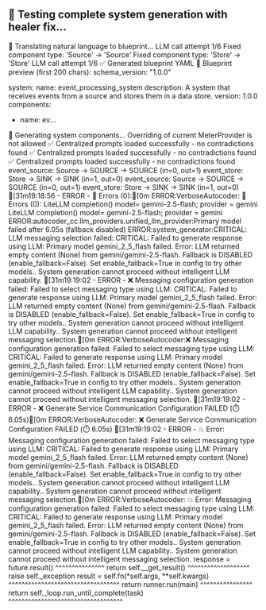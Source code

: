 🔬 Testing complete system generation with healer fix...
------------------------------------------------------------
🤖 Translating natural language to blueprint...
LLM call attempt 1/6
   Fixed component type: 'Source' → 'Source'
   Fixed component type: 'Store' → 'Store'
LLM call attempt 1/6
✅ Generated blueprint YAML
📝 Blueprint preview (first 200 chars):
schema_version: "1.0.0"

system:
  name: event_processing_system
  description: A system that receives events from a source and stores them in a data store.
  version: 1.0.0
  components:
  - name: ev...

🔧 Generating system components...
Overriding of current MeterProvider is not allowed
✅ Centralized prompts loaded successfully - no contradictions found
✅ Centralized prompts loaded successfully - no contradictions found
✅ Centralized prompts loaded successfully - no contradictions found
  event_source: Source → SOURCE → SOURCE (in=0, out=1)
  event_store: Store → SINK → SINK (in=1, out=0)
  event_source: Source → SOURCE → SOURCE (in=0, out=1)
  event_store: Store → SINK → SINK (in=1, out=0)
[31m19:18:56 - ERROR -        🚨 Errors (0):[0m
ERROR:VerboseAutocoder:       🚨 Errors (0):
LiteLLM completion() model= gemini-2.5-flash; provider = gemini
LiteLLM completion() model= gemini-2.5-flash; provider = gemini
ERROR:autocoder_cc.llm_providers.unified_llm_provider:Primary model failed after 6.05s (fallback disabled)
ERROR:system_generator:CRITICAL: LLM messaging selection failed: CRITICAL: Failed to generate response using LLM: Primary model gemini_2_5_flash failed. Error: LLM returned empty content (None) from gemini/gemini-2.5-flash. Fallback is DISABLED (enable_fallback=False). Set enable_fallback=True in config to try other models.. System generation cannot proceed without intelligent LLM capability.
[31m19:19:02 - ERROR - ❌ Messaging configuration generation failed: Failed to select messaging type using LLM: CRITICAL: Failed to generate response using LLM: Primary model gemini_2_5_flash failed. Error: LLM returned empty content (None) from gemini/gemini-2.5-flash. Fallback is DISABLED (enable_fallback=False). Set enable_fallback=True in config to try other models.. System generation cannot proceed without intelligent LLM capability.. System generation cannot proceed without intelligent messaging selection.[0m
ERROR:VerboseAutocoder:❌ Messaging configuration generation failed: Failed to select messaging type using LLM: CRITICAL: Failed to generate response using LLM: Primary model gemini_2_5_flash failed. Error: LLM returned empty content (None) from gemini/gemini-2.5-flash. Fallback is DISABLED (enable_fallback=False). Set enable_fallback=True in config to try other models.. System generation cannot proceed without intelligent LLM capability.. System generation cannot proceed without intelligent messaging selection.
[31m19:19:02 - ERROR -   ❌ Generate Service Communication Configuration FAILED (⏱️ 6.05s)[0m
ERROR:VerboseAutocoder:  ❌ Generate Service Communication Configuration FAILED (⏱️ 6.05s)
[31m19:19:02 - ERROR -      💥 Error: Messaging configuration generation failed: Failed to select messaging type using LLM: CRITICAL: Failed to generate response using LLM: Primary model gemini_2_5_flash failed. Error: LLM returned empty content (None) from gemini/gemini-2.5-flash. Fallback is DISABLED (enable_fallback=False). Set enable_fallback=True in config to try other models.. System generation cannot proceed without intelligent LLM capability.. System generation cannot proceed without intelligent messaging selection.[0m
ERROR:VerboseAutocoder:     💥 Error: Messaging configuration generation failed: Failed to select messaging type using LLM: CRITICAL: Failed to generate response using LLM: Primary model gemini_2_5_flash failed. Error: LLM returned empty content (None) from gemini/gemini-2.5-flash. Fallback is DISABLED (enable_fallback=False). Set enable_fallback=True in config to try other models.. System generation cannot proceed without intelligent LLM capability.. System generation cannot proceed without intelligent messaging selection.
    response = future.result()
               ^^^^^^^^^^^^^^^
    return self.__get_result()
           ^^^^^^^^^^^^^^^^^^^
    raise self._exception
    result = self.fn(*self.args, **self.kwargs)
             ^^^^^^^^^^^^^^^^^^^^^^^^^^^^^^^^^^
    return runner.run(main)
           ^^^^^^^^^^^^^^^^
    return self._loop.run_until_complete(task)
           ^^^^^^^^^^^^^^^^^^^^^^^^^^^^^^^^^^^
